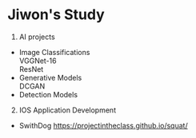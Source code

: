 # Jiwon's Study
1. AI projects
 - Image Classifications\
    VGGNet-16\
    ResNet
 - Generative Models\
    DCGAN
 - Detection Models

2. IOS Application Development
 - SwithDog
  https://projectintheclass.github.io/squat/
